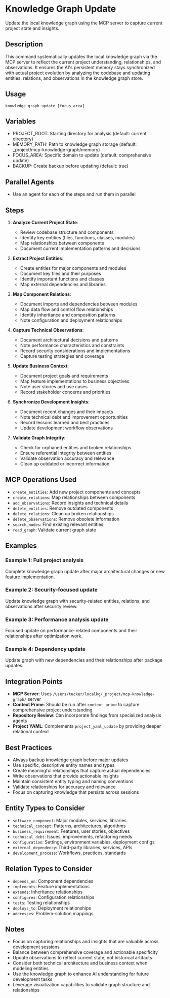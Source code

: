 # Knowledge Graph Update

Update the local knowledge graph using the MCP server to capture current project state and insights.

## Description
This command systematically updates the local knowledge graph via the MCP server to reflect the current project understanding, relationships, and observations. It ensures the AI's persistent memory stays synchronized with actual project evolution by analyzing the codebase and updating entities, relations, and observations in the knowledge graph store.

## Usage
`knowledge_graph_update [focus_area]`

## Variables
- PROJECT_ROOT: Starting directory for analysis (default: current directory)
- MEMORY_PATH: Path to knowledge graph storage (default: _project/mcp-knowledge-graph/memory)
- FOCUS_AREA: Specific domain to update (default: comprehensive update)
- BACKUP: Create backup before updating (default: true)

## Parallel Agents
- Use an agent for each of the steps and run them in parallel

## Steps
1. **Analyze Current Project State**:
   - Review codebase structure and components
   - Identify key entities (files, functions, classes, modules)
   - Map relationships between components
   - Document current implementation patterns and decisions

2. **Extract Project Entities**:
   - Create entities for major components and modules
   - Document key files and their purposes
   - Identify important functions and classes
   - Map external dependencies and libraries

3. **Map Component Relations**:
   - Document imports and dependencies between modules
   - Map data flow and control flow relationships
   - Identify inheritance and composition patterns
   - Note configuration and deployment relationships

4. **Capture Technical Observations**:
   - Document architectural decisions and patterns
   - Note performance characteristics and constraints
   - Record security considerations and implementations
   - Capture testing strategies and coverage

5. **Update Business Context**:
   - Document project goals and requirements
   - Map feature implementations to business objectives
   - Note user stories and use cases
   - Record stakeholder concerns and priorities

6. **Synchronize Development Insights**:
   - Document recent changes and their impacts
   - Note technical debt and improvement opportunities
   - Record lessons learned and best practices
   - Update development workflow observations

7. **Validate Graph Integrity**:
   - Check for orphaned entities and broken relationships
   - Ensure referential integrity between entities
   - Validate observation accuracy and relevance
   - Clean up outdated or incorrect information

## MCP Operations Used
- `create_entities`: Add new project components and concepts
- `create_relations`: Map relationships between components
- `add_observations`: Record insights and technical details
- `delete_entities`: Remove outdated components
- `delete_relations`: Clean up broken relationships
- `delete_observations`: Remove obsolete information
- `search_nodes`: Find existing relevant entities
- `read_graph`: Validate current graph state

## Examples

### Example 1: Full project analysis
Complete knowledge graph update after major architectural changes or new feature implementation.

### Example 2: Security-focused update
Update knowledge graph with security-related entities, relations, and observations after security review.

### Example 3: Performance analysis update
Focused update on performance-related components and their relationships after optimization work.

### Example 4: Dependency update
Update graph with new dependencies and their relationships after package updates.

## Integration Points
- **MCP Server**: Uses `/Users/tucker/localkg/_project/mcp-knowledge-graph/` server
- **Context Prime**: Should be run after `context_prime` to capture comprehensive project understanding
- **Repository Review**: Can incorporate findings from specialized analysis agents
- **Project YAML**: Complements `project_yaml_update` by providing deeper relational context

## Best Practices
- Always backup knowledge graph before major updates
- Use specific, descriptive entity names and types
- Create meaningful relationships that capture actual dependencies
- Write observations that provide actionable insights
- Maintain consistent entity typing and naming conventions
- Validate relationships for accuracy and relevance
- Focus on capturing knowledge that persists across sessions

## Entity Types to Consider
- `software_component`: Major modules, services, libraries
- `technical_concept`: Patterns, architectures, algorithms  
- `business_requirement`: Features, user stories, objectives
- `technical_debt`: Issues, improvements, refactoring needs
- `configuration`: Settings, environment variables, deployment configs
- `external_dependency`: Third-party libraries, services, APIs
- `development_process`: Workflows, practices, standards

## Relation Types to Consider
- `depends_on`: Component dependencies
- `implements`: Feature implementations
- `extends`: Inheritance relationships
- `configures`: Configuration relationships
- `tests`: Testing relationships
- `deploys_to`: Deployment relationships
- `addresses`: Problem-solution mappings

## Notes
- Focus on capturing relationships and insights that are valuable across development sessions
- Balance between comprehensive coverage and actionable specificity
- Update observations to reflect current state, not historical artifacts
- Consider both technical architecture and business context when modeling entities
- Use the knowledge graph to enhance AI understanding for future development tasks
- Leverage visualization capabilities to validate graph structure and relationships
